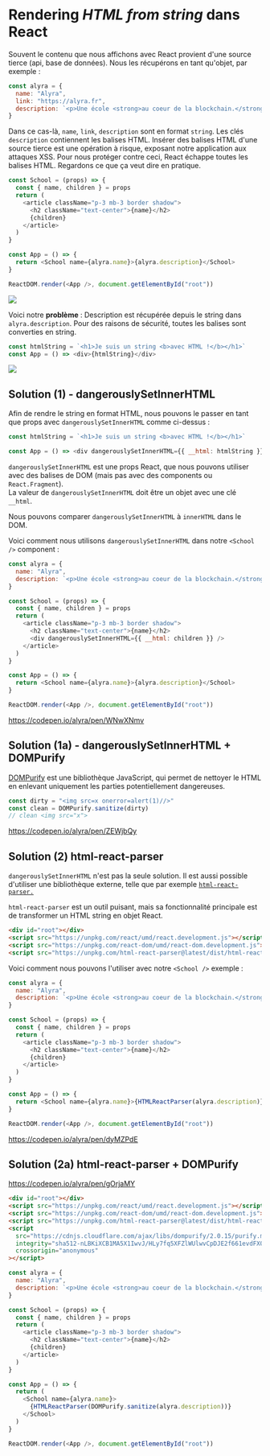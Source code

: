 # Rendering _HTML from string_ dans React

Souvent le contenu que nous affichons avec React provient d'une source tierce (api, base de données). Nous les récupérons en tant qu'objet, par exemple :

```javascript
const alyra = {
  name: "Alyra",
  link: "https://alyra.fr",
  description: `<p>Une école <strong>au coeur de la blockchain.</strong> Fondée par des passionnés et ouverte à toutes et tous.</p>`,
}
```

Dans ce cas-là, `name`, `link`, `description` sont en format `string`. Les clés `description` contiennent les balises HTML. Insérer des balises HTML d'une source tierce est une opération à risque, exposant notre application aux attaques XSS. Pour nous protéger contre ceci, React échappe toutes les balises HTML. Regardons ce que ça veut dire en pratique.

```javascript
const School = (props) => {
  const { name, children } = props
  return (
    <article className="p-3 mb-3 border shadow">
      <h2 className="text-center">{name}</h2>
      {children}
    </article>
  )
}

const App = () => {
  return <School name={alyra.name}>{alyra.description}</School>
}

ReactDOM.render(<App />, document.getElementById("root"))
```

![](https://assets.codepen.io/4515922/alyrahtmlstring.png)

Voici notre **problème** : Description est récupérée depuis le string dans `alyra.description`. Pour des raisons de sécurité, toutes les balises sont converties en string.

```javascript
const htmlString = `<h1>Je suis un string <b>avec HTML !</b></h1>`
const App = () => <div>{htmlString}</div>
```

![](https://assets.codepen.io/4515922/htmlstring.png)

## Solution (1) - dangerouslySetInnerHTML

Afin de rendre le string en format HTML, nous pouvons le passer en tant que props avec `dangerouslySetInnerHTML` comme ci-dessus :

```javascript
const htmlString = `<h1>Je suis un string <b>avec HTML !</b></h1>`

const App = () => <div dangerouslySetInnerHTML={{ __html: htmlString }} />
```

`dangerouslySetInnerHTML` est une props React, que nous pouvons utiliser avec des balises de DOM (mais pas avec des components ou `React.Fragment`).  
La valeur de `dangerouslySetInnerHTML` doit être un objet avec une clé `__html`.

Nous pouvons comparer `dangerouslySetInnerHTML` à `innerHTML` dans le DOM.

Voici comment nous utilisons `dangerouslySetInnerHTML` dans notre `<School />` component :

```javascript
const alyra = {
  name: "Alyra",
  description: `<p>Une école <strong>au coeur de la blockchain.</strong> Fondée par des passionnés et ouverte à toutes et tous.</p>`,
}

const School = (props) => {
  const { name, children } = props
  return (
    <article className="p-3 mb-3 border shadow">
      <h2 className="text-center">{name}</h2>
      <div dangerouslySetInnerHTML={{ __html: children }} />
    </article>
  )
}

const App = () => {
  return <School name={alyra.name}>{alyra.description}</School>
}

ReactDOM.render(<App />, document.getElementById("root"))
```

https://codepen.io/alyra/pen/WNwXNmv

## Solution (1a) - dangerouslySetInnerHTML + DOMPurify

[DOMPurify](https://github.com/cure53/DOMPurify) est une bibliothèque JavaScript, qui permet de nettoyer le HTML en enlevant uniquement les parties potentiellement dangereuses.

```javascript
const dirty = "<img src=x onerror=alert(1)//>"
const clean = DOMPurify.sanitize(dirty)
// clean <img src="x">
```

https://codepen.io/alyra/pen/ZEWjbQy

## Solution (2) html-react-parser

`dangerouslySetInnerHTML` n'est pas la seule solution. Il est aussi possible d'utiliser une bibliothèque externe, telle que par exemple [`html-react-parser.`](https://github.com/remarkablemark/html-react-parser)

`html-react-parser` est un outil puisant, mais sa fonctionnalité principale est de transformer un HTML string en objet React.

```html
<div id="root"></div>
<script src="https://unpkg.com/react/umd/react.development.js"></script>
<script src="https://unpkg.com/react-dom/umd/react-dom.development.js"></script>
<script src="https://unpkg.com/html-react-parser@latest/dist/html-react-parser.min.js"></script>
```

Voici comment nous pouvons l'utiliser avec notre `<School />` exemple :

```javascript
const alyra = {
  name: "Alyra",
  description: `<p>Une école <strong>au coeur de la blockchain.</strong> Fondée par des passionnés et ouverte à toutes et tous.</p>`,
}

const School = (props) => {
  const { name, children } = props
  return (
    <article className="p-3 mb-3 border shadow">
      <h2 className="text-center">{name}</h2>
      {children}
    </article>
  )
}

const App = () => {
  return <School name={alyra.name}>{HTMLReactParser(alyra.description)}</School>
}

ReactDOM.render(<App />, document.getElementById("root"))
```

https://codepen.io/alyra/pen/dyMZPdE

## Solution (2a) html-react-parser + DOMPurify

https://codepen.io/alyra/pen/gOrjaMY

```html
<div id="root"></div>
<script src="https://unpkg.com/react/umd/react.development.js"></script>
<script src="https://unpkg.com/react-dom/umd/react-dom.development.js"></script>
<script src="https://unpkg.com/html-react-parser@latest/dist/html-react-parser.min.js"></script>
<script
  src="https://cdnjs.cloudflare.com/ajax/libs/dompurify/2.0.15/purify.min.js"
  integrity="sha512-nLBKiXCB1MA5X1IwvJ/HLy7fq5XFZlWUlwvCpDJE2f661evdFXQxt1Zk2NBQyveeESfV566CEc8t0SuFrwqxSA=="
  crossorigin="anonymous"
></script>
```

```javascript
const alyra = {
  name: "Alyra",
  description: `<p>Une école <strong>au coeur de la blockchain.</strong> Fondée par des passionnés et ouverte à toutes et tous.</p>`,
}

const School = (props) => {
  const { name, children } = props
  return (
    <article className="p-3 mb-3 border shadow">
      <h2 className="text-center">{name}</h2>
      {children}
    </article>
  )
}

const App = () => {
  return (
    <School name={alyra.name}>
      {HTMLReactParser(DOMPurify.sanitize(alyra.description))}
    </School>
  )
}

ReactDOM.render(<App />, document.getElementById("root"))
```
